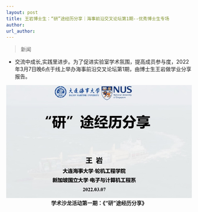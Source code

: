 ```yaml
---
layout: post
title: 王岩博士生：“研”途经历分享｜海事前沿交叉论坛第1期--优秀博士生专场
author: 
url_author: 
---
```


> 新闻
 
- 交流中成长,实践里进步。为了促进实验室学术氛围，提高成员参与度，2022年3月7日晚6点于线上举办海事前沿交叉论坛第1期，由博士生王岩做学业分享报告。

<p style="text-align:center;" >
<img src="/lab_images/news/share.jpg" style=" width:600px;"><b>学术沙龙活动第一期：《“研”途经历分享》</b>
</p>
